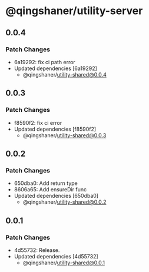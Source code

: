 # @qingshaner/utility-server

## 0.0.4

### Patch Changes

- 6a19292: fix ci path error
- Updated dependencies [6a19292]
  - @qingshaner/utility-shared@0.0.4

## 0.0.3

### Patch Changes

- f8590f2: fix ci error
- Updated dependencies [f8590f2]
  - @qingshaner/utility-shared@0.0.3

## 0.0.2

### Patch Changes

- 650dba0: Add return type
- 8606a65: Add ensureDir func
- Updated dependencies [650dba0]
  - @qingshaner/utility-shared@0.0.2

## 0.0.1

### Patch Changes

- 4d55732: Release.
- Updated dependencies [4d55732]
  - @qingshaner/utility-shared@0.0.1
